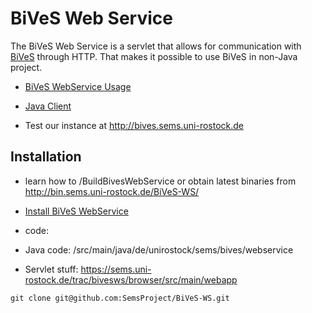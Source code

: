 BiVeS Web Service 
===================

The BiVeS Web Service is a servlet that allows for communication with [BiVeS](http://sems.uni-rostock.de/trac/bives/wiki) through HTTP. That makes it possible to use BiVeS in non-Java project.

* [BiVeS WebService Usage](BivesWebServiceUsage)
* [Java Client](http://sems.uni-rostock.de/trac/bivesws-client/wiki)

* Test our instance at http://bives.sems.uni-rostock.de

Installation 
-------------
* learn how to /BuildBivesWebService or obtain latest binaries from http://bin.sems.uni-rostock.de/BiVeS-WS/
* [Install BiVeS WebService](InstallBivesWebService)

* code:
 * Java code: /src/main/java/de/unirostock/sems/bives/webservice 
 * Servlet stuff: https://sems.uni-rostock.de/trac/bivesws/browser/src/main/webapp

```
git clone git@github.com:SemsProject/BiVeS-WS.git
```
